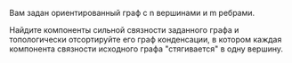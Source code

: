 Вам задан ориентированный граф с
n вершинами и
m ребрами.

Найдите компоненты сильной связности заданного графа и топологически отсортируйте его граф конденсации, в котором каждая компонента связности исходного графа "стягивается" в одну вершину.